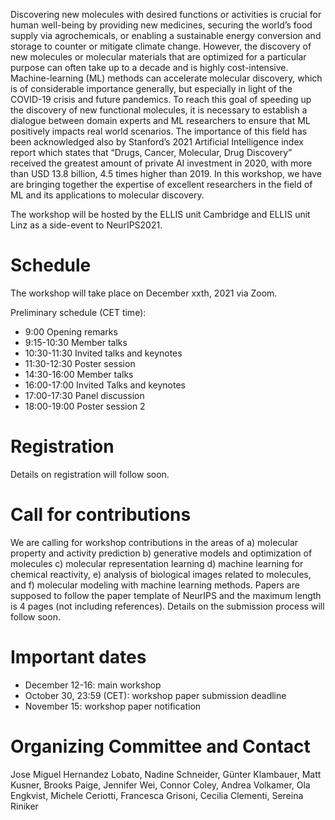 Discovering new molecules with desired functions or activities is crucial for human well-being by providing new medicines, securing the world’s food supply via agrochemicals, or enabling a sustainable energy conversion and storage to counter or mitigate climate change. However, the discovery of new molecules or molecular materials that are optimized for a particular purpose can often take up to a decade and is highly cost-intensive. Machine-learning (ML) methods can accelerate molecular discovery, which is of considerable importance generally, but especially in light of the COVID-19 crisis and future pandemics. To reach this goal of speeding up the discovery of new functional molecules, it is necessary to establish a dialogue between domain experts and ML researchers to ensure that ML positively impacts real world scenarios. The importance of this field has been acknowledged also by Stanford’s 2021 Artificial Intelligence index report which states that “Drugs, Cancer, Molecular, Drug Discovery” received the greatest amount of private AI investment in 2020, with more than USD 13.8 billion, 4.5 times higher than 2019. In this workshop, we have are bringing together the expertise of excellent researchers in the field of ML and its applications to molecular discovery. 

The workshop will be hosted by the ELLIS unit Cambridge and ELLIS unit Linz as a side-event to NeurIPS2021.

# Schedule
The workshop will take place on December xxth, 2021 via Zoom.

Preliminary schedule (CET time):

 - 9:00 Opening remarks
 - 9:15-10:30 Member talks 
 - 10:30-11:30 Invited talks and keynotes 
 - 11:30-12:30 Poster session 
 - 14:30-16:00 Member talks 
 - 16:00-17:00 Invited Talks and keynotes 
 - 17:00-17:30 Panel discussion 
 - 18:00-19:00 Poster session 2 


# Registration
Details on registration will follow soon. 

# Call for contributions
We are calling for workshop contributions in the areas of a) molecular property and activity prediction
b) generative models and optimization of molecules
c) molecular representation learning
d) machine learning for chemical reactivity, 
e) analysis of biological images related to molecules, and
f) molecular modeling with machine learning methods. 
Papers are supposed to follow the paper template of NeurIPS and the maximum length 
is 4 pages (not including references). Details on the submission process will follow soon. 

# Important dates
 - December 12-16: main workshop
 - October 30, 23:59 (CET): workshop paper submission deadline
 - November 15: workshop paper notification

# Organizing Committee and Contact
Jose Miguel Hernandez Lobato, Nadine Schneider, Günter Klambauer, Matt Kusner, Brooks Paige, Jennifer Wei, 
Connor Coley, Andrea Volkamer, Ola Engkvist, Michele Ceriotti, Francesca Grisoni, Cecilia Clementi,
Sereina Riniker

